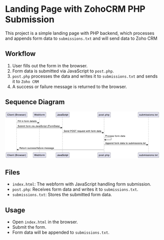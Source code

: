 # Landing Page with ZohoCRM PHP Submission

This project is a simple landing page with PHP backend, which processes and appends form data to `submissions.txt` and will send data to Zoho CRM

## Workflow

1. User fills out the form in the browser.
2. Form data is submitted via JavaScript to `post.php`.
3. `post.php` processes the data and writes it to `submissions.txt` and sends it to `Zoho CRM`
4. A success or failure message is returned to the browser.

## Sequence Diagram

![Sequence Diagram](sequence-diagram.png)

## Files

- `index.html`: The webform with JavaScript handling form submission.
- `post.php`: Receives form data and writes it to `submissions.txt`.
- `submissions.txt`: Stores the submitted form data.

## Usage

- Open `index.html` in the browser.
- Submit the form.
- Form data will be appended to `submissions.txt`.